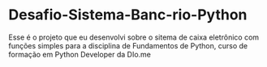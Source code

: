 # Desafio-Sistema-Banc-rio-Python
Esse é o projeto que eu desenvolvi sobre o sitema de caixa eletrônico com funções simples para a disciplina de Fundamentos de Python, curso de formação em Python Developer da DIo.me
